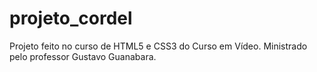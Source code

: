 # projeto_cordel
Projeto feito no curso de HTML5 e CSS3 do Curso em Vídeo. Ministrado pelo professor Gustavo Guanabara.
